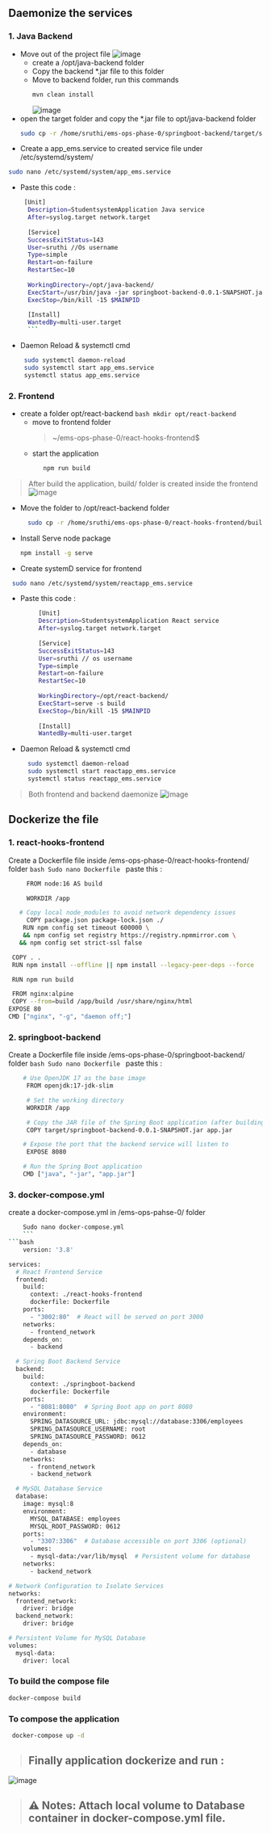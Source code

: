##  Daemonize the services
### 1. Java Backend
* Move out of the project file
  ![image](https://github.com/user-attachments/assets/588ef971-ffe2-4909-823c-f2cec297c1aa)
  * create a /opt/java-backend folder
  * Copy the backend *.jar file to this folder
  * Move to backend folder, run this commands
    ```bash
    mvn clean install
    ```
    ![image](https://github.com/user-attachments/assets/a2a9cd3d-8b23-435d-a4a5-698167105048)
 * open the target folder and copy the *.jar file to opt/java-backend folder
     ```bash
     sudo cp -r /home/sruthi/ems-ops-phase-0/springboot-backend/target/springboot-backend-0.0.1-SNAPSHOT.jar /home/sruthi/opt/java-backend/
     ```
* Create a app_ems.service to  created service file under /etc/systemd/system/
  
 ```bash
 sudo nano /etc/systemd/system/app_ems.service
  ```
 * Paste this code :
      ```bash
       [Unit]
        Description=StudentsystemApplication Java service
        After=syslog.target network.target
        
        [Service]
        SuccessExitStatus=143
        User=sruthi //Os username
        Type=simple
        Restart=on-failure
        RestartSec=10
        
        WorkingDirectory=/opt/java-backend/
        ExecStart=/usr/bin/java -jar springboot-backend-0.0.1-SNAPSHOT.jar
        ExecStop=/bin/kill -15 $MAINPID
        
        [Install]
        WantedBy=multi-user.target
        ```
* Daemon Reload & systemctl cmd
   ```bash
    sudo systemctl daemon-reload
    sudo systemctl start app_ems.service
    systemctl status app_ems.service
  ```
### 2. Frontend
* create a folder opt/react-backend
      ```bash
       mkdir opt/react-backend
      ```
  * move to frontend folder
    > ~/ems-ops-phase-0/react-hooks-frontend$
  * start the application
    ```bash
       npm run build
    ```
> After build the application, build/ folder is created inside the frontend
![image](https://github.com/user-attachments/assets/4019dde1-a0c9-4be8-be46-708f4d828df9)
* Move the folder to /opt/react-backend folder
   ```bash
     sudo cp -r /home/sruthi/ems-ops-phase-0/react-hooks-frontend/build/ /home/sruthi/opt/react-backend/
     ```
* Install Serve node package
   ```bash
   npm install -g serve
   ```
* Create systemD service for frontend
 ```bash
  sudo nano /etc/systemd/system/reactapp_ems.service
```
* Paste this code :
   ```bash
        [Unit]
        Description=StudentsystemApplication React service
        After=syslog.target network.target
        
        [Service]
        SuccessExitStatus=143
        User=sruthi // os username
        Type=simple
        Restart=on-failure
        RestartSec=10
        
        WorkingDirectory=/opt/react-backend/
        ExecStart=serve -s build
        ExecStop=/bin/kill -15 $MAINPID
        
        [Install]
        WantedBy=multi-user.target
    ```
* Daemon Reload & systemctl cmd
  ```bash
    sudo systemctl daemon-reload
    sudo systemctl start reactapp_ems.service
    systemctl status reactapp_ems.service
  ```  
> Both frontend and backend daemonize
  ![image](https://github.com/user-attachments/assets/28174231-172e-4cea-8665-3696bade7e5e)

  
## Dockerize the file
### 1.  react-hooks-frontend
Create a Dockerfile file inside /ems-ops-phase-0/react-hooks-frontend/ folder
    ```bash
    Sudo nano Dockerfile
    ```
  paste this : 
   ```bash
        FROM node:16 AS build

        WORKDIR /app

      # Copy local node_modules to avoid network dependency issues
        COPY package.json package-lock.json ./
       RUN npm config set timeout 600000 \
       && npm config set registry https://registry.npmmirror.com \
      && npm config set strict-ssl false

    COPY . .
    RUN npm install --offline || npm install --legacy-peer-deps --force

    RUN npm run build

    FROM nginx:alpine
    COPY --from=build /app/build /usr/share/nginx/html
   EXPOSE 80
  CMD ["nginx", "-g", "daemon off;"]
 ```
### 2.  springboot-backend
Create a Dockerfile file inside /ems-ops-phase-0/springboot-backend/ folder
    ```bash
    Sudo nano Dockerfile
    ```
  paste this : 
   ```bash
       # Use OpenJDK 17 as the base image
        FROM openjdk:17-jdk-slim

        # Set the working directory
        WORKDIR /app

        # Copy the JAR file of the Spring Boot application (after building it locally)
        COPY target/springboot-backend-0.0.1-SNAPSHOT.jar app.jar

       # Expose the port that the backend service will listen to
        EXPOSE 8080

       # Run the Spring Boot application
       CMD ["java", "-jar", "app.jar"]
 ```
### 3. docker-compose.yml
create a docker-compose.yml in /ems-ops-pahse-0/ folder
```bash
    Sudo nano docker-compose.yml
    ```
```bash
    version: '3.8'

services:
  # React Frontend Service
  frontend:
    build:
      context: ./react-hooks-frontend
      dockerfile: Dockerfile
    ports:
      - "3002:80"  # React will be served on port 3000
    networks:
      - frontend_network
    depends_on:
      - backend

  # Spring Boot Backend Service
  backend:
    build:
      context: ./springboot-backend
      dockerfile: Dockerfile
    ports:
      - "8081:8080"  # Spring Boot app on port 8080
    environment:
      SPRING_DATASOURCE_URL: jdbc:mysql://database:3306/employees
      SPRING_DATASOURCE_USERNAME: root
      SPRING_DATASOURCE_PASSWORD: 0612
    depends_on:
      - database
    networks:
      - frontend_network
      - backend_network

  # MySQL Database Service
  database:
    image: mysql:8
    environment:
      MYSQL_DATABASE: employees
      MYSQL_ROOT_PASSWORD: 0612
    ports:
      - "3307:3306"  # Database accessible on port 3306 (optional)
    volumes:
      - mysql-data:/var/lib/mysql  # Persistent volume for database
    networks:
      - backend_network

# Network Configuration to Isolate Services
networks:
  frontend_network:
    driver: bridge
  backend_network:
    driver: bridge

# Persistent Volume for MySQL Database
volumes:
  mysql-data:
    driver: local
```
### To build the compose file
  ```bash
  docker-compose build
```
### To compose the application
 ```bash
  docker-compose up -d
```
> ## Finally application dockerize and run : 
![image](https://github.com/user-attachments/assets/e2df7c4d-09d4-4bfd-b0db-fbe5e9ecc317)

> ## ⚠️ **Notes:** Attach local volume to Database container in docker-compose.yml file.


